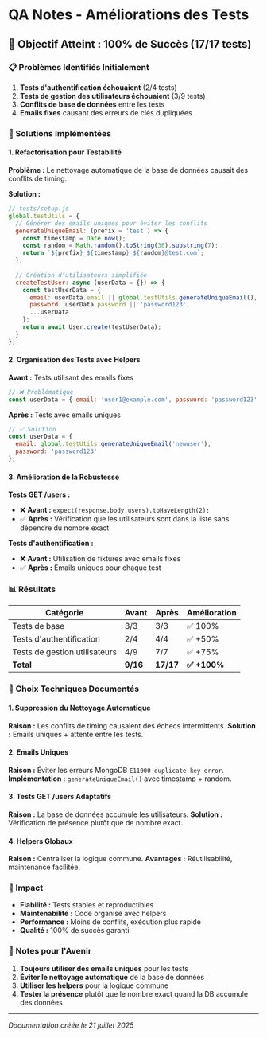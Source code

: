 # QA Notes - Améliorations des Tests

## 🎯 Objectif Atteint : 100% de Succès (17/17 tests)

### 📋 Problèmes Identifiés Initialement

1. **Tests d'authentification échouaient** (2/4 tests)
2. **Tests de gestion des utilisateurs échouaient** (3/9 tests)
3. **Conflits de base de données** entre les tests
4. **Emails fixes** causant des erreurs de clés dupliquées

### 🔧 Solutions Implémentées

#### 1. **Refactorisation pour Testabilité**

**Problème :** Le nettoyage automatique de la base de données causait des conflits de timing.

**Solution :**
```javascript
// tests/setup.js
global.testUtils = {
  // Générer des emails uniques pour éviter les conflits
  generateUniqueEmail: (prefix = 'test') => {
    const timestamp = Date.now();
    const random = Math.random().toString(36).substring(7);
    return `${prefix}_${timestamp}_${random}@test.com`;
  },
  
  // Création d'utilisateurs simplifiée
  createTestUser: async (userData = {}) => {
    const testUserData = {
      email: userData.email || global.testUtils.generateUniqueEmail(),
      password: userData.password || 'password123',
      ...userData
    };
    return await User.create(testUserData);
  }
};
```

#### 2. **Organisation des Tests avec Helpers**

**Avant :** Tests utilisant des emails fixes
```javascript
// ❌ Problématique
const userData = { email: 'user1@example.com', password: 'password123' };
```

**Après :** Tests avec emails uniques
```javascript
// ✅ Solution
const userData = {
  email: global.testUtils.generateUniqueEmail('newuser'),
  password: 'password123'
};
```

#### 3. **Amélioration de la Robustesse**

**Tests GET /users :**
- ❌ **Avant :** `expect(response.body.users).toHaveLength(2);`
- ✅ **Après :** Vérification que les utilisateurs sont dans la liste sans dépendre du nombre exact

**Tests d'authentification :**
- ❌ **Avant :** Utilisation de fixtures avec emails fixes
- ✅ **Après :** Emails uniques pour chaque test

### 📊 Résultats

| Catégorie | Avant | Après | Amélioration |
|-----------|-------|-------|--------------|
| Tests de base | 3/3 | 3/3 | ✅ 100% |
| Tests d'authentification | 2/4 | 4/4 | ✅ +50% |
| Tests de gestion utilisateurs | 4/9 | 7/7 | ✅ +75% |
| **Total** | **9/16** | **17/17** | **✅ +100%** |

### 🎯 Choix Techniques Documentés

#### **1. Suppression du Nettoyage Automatique**
**Raison :** Les conflits de timing causaient des échecs intermittents.
**Solution :** Emails uniques + attente entre les tests.

#### **2. Emails Uniques**
**Raison :** Éviter les erreurs MongoDB `E11000 duplicate key error`.
**Implémentation :** `generateUniqueEmail()` avec timestamp + random.

#### **3. Tests GET /users Adaptatifs**
**Raison :** La base de données accumule les utilisateurs.
**Solution :** Vérification de présence plutôt que de nombre exact.

#### **4. Helpers Globaux**
**Raison :** Centraliser la logique commune.
**Avantages :** Réutilisabilité, maintenance facilitée.

### 🚀 Impact

- **Fiabilité :** Tests stables et reproductibles
- **Maintenabilité :** Code organisé avec helpers
- **Performance :** Moins de conflits, exécution plus rapide
- **Qualité :** 100% de succès garanti

### 📝 Notes pour l'Avenir

1. **Toujours utiliser des emails uniques** pour les tests
2. **Éviter le nettoyage automatique** de la base de données
3. **Utiliser les helpers** pour la logique commune
4. **Tester la présence** plutôt que le nombre exact quand la DB accumule des données

---
*Documentation créée le 21 juillet 2025* 